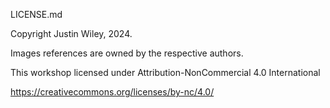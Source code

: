 LICENSE.md

Copyright Justin Wiley, 2024.

Images references are owned by the respective authors.

This workshop licensed under Attribution-NonCommercial 4.0 International

https://creativecommons.org/licenses/by-nc/4.0/

